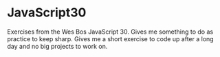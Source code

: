 # JavaScript30

Exercises from the Wes Bos JavaScript 30.  Gives me something to do as practice to keep sharp.  Gives me a short exercise to code up after a long day and no big projects to work on.
